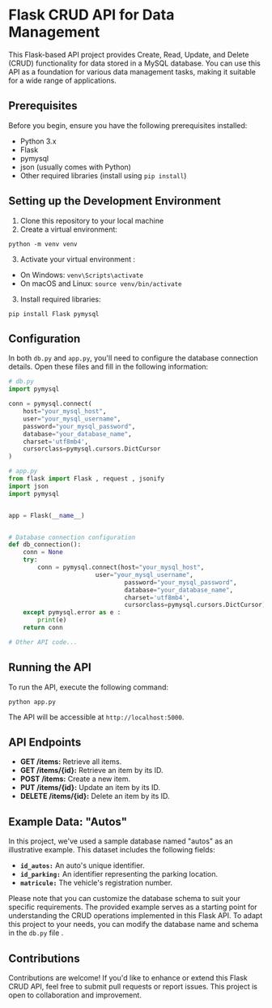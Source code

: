 # Flask CRUD API for Data Management

This Flask-based API project provides Create, Read, Update, and Delete (CRUD) functionality for data stored in a MySQL database. You can use this API as a foundation for various data management tasks, making it suitable for a wide range of applications.

## Prerequisites

Before you begin, ensure you have the following prerequisites installed:

- Python 3.x
- Flask
- pymysql
- json (usually comes with Python)
- Other required libraries (install using `pip install`)

## Setting up the Development Environment

1. Clone this repository to your local machine
2. Create a virtual environment:
 ```
python -m venv venv
```  
3. Activate your virtual environment :
   
- On Windows:
``
venv\Scripts\activate
``
- On macOS and Linux:
``
source venv/bin/activate
``
3. Install required libraries:
```
pip install Flask pymysql
```

## Configuration
In both `db.py` and `app.py`, you'll need to configure the database connection details. Open these files and fill in the following information:
```python
# db.py
import pymysql

conn = pymysql.connect(
    host="your_mysql_host",
    user="your_mysql_username",
    password="your_mysql_password",
    database="your_database_name",
    charset='utf8mb4',
    cursorclass=pymysql.cursors.DictCursor
)

```
```python
# app.py
from flask import Flask , request , jsonify
import json
import pymysql


app = Flask(__name__)


# Database connection configuration
def db_connection():
    conn = None
    try:
        conn = pymysql.connect(host="your_mysql_host",
    			       	user="your_mysql_username",
                               	password="your_mysql_password",
                               	database="your_database_name",
                               	charset='utf8mb4',
                                cursorclass=pymysql.cursors.DictCursor)
    except pymysql.error as e :
        print(e)
    return conn

# Other API code...

```
## Running the API
To run the API, execute the following command:
```
python app.py
```
The API will be accessible at `http://localhost:5000`.

## API Endpoints
- **GET /items:** Retrieve all items.
- **GET /items/{id}:** Retrieve an item by its ID.
- **POST /items:** Create a new item.
- **PUT /items/{id}:** Update an item by its ID.
- **DELETE /items/{id}:** Delete an item by its ID.
  
## Example Data: "Autos"
In this project, we've used a sample database named "autos" as an illustrative example. This dataset includes the following fields:
- **`id_autos:`** An auto's unique identifier.
- **`id_parking:`** An identifier representing the parking location.
- **`matricule:`** The vehicle's registration number.
  
 Please note that you can customize the database schema to suit your specific requirements. The provided example serves as a starting point for understanding the CRUD operations implemented in this Flask API. To adapt this project to your needs, you can modify the database name and schema in the `db.py` file .
  
## Contributions
Contributions are welcome! If you'd like to enhance or extend this Flask CRUD API, feel free to submit pull requests or report issues. This project is open to collaboration and improvement.

